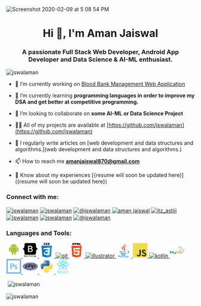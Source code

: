 ![Screenshot 2020-02-09 at 5 08 54 PM](https://i.postimg.cc/dt6mZCQk/image-1.png)

<h1 align="center">Hi 👋, I'm Aman Jaiswal</h1>
<h3 align="center">A passionate Full Stack Web Developer, Android App Developer and Data Science & AI-ML enthusiast.</h3>

<p align="left"> <img src="https://komarev.com/ghpvc/?username=jswalaman&label=Profile%20views&color=0e75b6&style=flat" alt="jswalaman" /> </p>

- 🔭 I’m currently working on [Blood Bank Management Web Application](https://bloodbankmanagementsystem.infinityfreeapp.com/)

- 🌱 I’m currently learning **programming languages in order to improve my DSA and get better at competitive programming.**

- 👯 I’m looking to collaborate on **some AI-ML or Data Science Project**

- 👨‍💻 All of my projects are available at [https://github.com/jswalaman](https://github.com/jswalaman)

- 📝 I regularly write articles on [web development and data structures and algorithms.](web development and data structures and algorithms.)

- 📫 How to reach me **amanjaiswal870@gmail.com**

- 📄 Know about my experiences [{resume will soon be updated here}]({resume will soon be updated here})

<h3 align="left">Connect with me:</h3>
<p align="left">
<a href="https://twitter.com/jswalaman" target="blank"><img align="center" src="https://raw.githubusercontent.com/rahuldkjain/github-profile-readme-generator/master/src/images/icons/Social/twitter.svg" alt="jswalaman" height="30" width="40" /></a>
<a href="https://linkedin.com/in/jswalaman" target="blank"><img align="center" src="https://raw.githubusercontent.com/rahuldkjain/github-profile-readme-generator/master/src/images/icons/Social/linked-in-alt.svg" alt="jswalaman" height="30" width="40" /></a>
<a href="https://stackoverflow.com/users/@jswalaman" target="blank"><img align="center" src="https://raw.githubusercontent.com/rahuldkjain/github-profile-readme-generator/master/src/images/icons/Social/stack-overflow.svg" alt="@jswalaman" height="30" width="40" /></a>
<a href="https://codesandbox.com/aman jaiswal" target="blank"><img align="center" src="https://raw.githubusercontent.com/rahuldkjain/github-profile-readme-generator/master/src/images/icons/Social/codesandbox.svg" alt="aman jaiswal" height="30" width="40" /></a>
<a href="https://instagram.com/itz_astiii" target="blank"><img align="center" src="https://raw.githubusercontent.com/rahuldkjain/github-profile-readme-generator/master/src/images/icons/Social/instagram.svg" alt="itz_astiii" height="30" width="40" /></a>
<a href="https://www.hackerrank.com/jswalaman" target="blank"><img align="center" src="https://raw.githubusercontent.com/rahuldkjain/github-profile-readme-generator/master/src/images/icons/Social/hackerrank.svg" alt="jswalaman" height="30" width="40" /></a>
<a href="https://www.leetcode.com/jswalaman" target="blank"><img align="center" src="https://raw.githubusercontent.com/rahuldkjain/github-profile-readme-generator/master/src/images/icons/Social/leet-code.svg" alt="jswalaman" height="30" width="40" /></a>
<a href="https://www.hackerearth.com/@jswalaman" target="blank"><img align="center" src="https://raw.githubusercontent.com/rahuldkjain/github-profile-readme-generator/master/src/images/icons/Social/hackerearth.svg" alt="@jswalaman" height="30" width="40" /></a>
</p>

<h3 align="left">Languages and Tools:</h3>
<p align="left"> <a href="https://developer.android.com" target="_blank" rel="noreferrer"> <img src="https://raw.githubusercontent.com/devicons/devicon/master/icons/android/android-original-wordmark.svg" alt="android" width="40" height="40"/> </a> <a href="https://getbootstrap.com" target="_blank" rel="noreferrer"> <img src="https://raw.githubusercontent.com/devicons/devicon/master/icons/bootstrap/bootstrap-plain-wordmark.svg" alt="bootstrap" width="40" height="40"/> </a> <a href="https://www.w3schools.com/css/" target="_blank" rel="noreferrer"> <img src="https://raw.githubusercontent.com/devicons/devicon/master/icons/css3/css3-original-wordmark.svg" alt="css3" width="40" height="40"/> </a> <a href="https://git-scm.com/" target="_blank" rel="noreferrer"> <img src="https://www.vectorlogo.zone/logos/git-scm/git-scm-icon.svg" alt="git" width="40" height="40"/> </a> <a href="https://www.w3.org/html/" target="_blank" rel="noreferrer"> <img src="https://raw.githubusercontent.com/devicons/devicon/master/icons/html5/html5-original-wordmark.svg" alt="html5" width="40" height="40"/> </a> <a href="https://www.adobe.com/in/products/illustrator.html" target="_blank" rel="noreferrer"> <img src="https://www.vectorlogo.zone/logos/adobe_illustrator/adobe_illustrator-icon.svg" alt="illustrator" width="40" height="40"/> </a> <a href="https://www.java.com" target="_blank" rel="noreferrer"> <img src="https://raw.githubusercontent.com/devicons/devicon/master/icons/java/java-original.svg" alt="java" width="40" height="40"/> </a> <a href="https://developer.mozilla.org/en-US/docs/Web/JavaScript" target="_blank" rel="noreferrer"> <img src="https://raw.githubusercontent.com/devicons/devicon/master/icons/javascript/javascript-original.svg" alt="javascript" width="40" height="40"/> </a> <a href="https://kotlinlang.org" target="_blank" rel="noreferrer"> <img src="https://www.vectorlogo.zone/logos/kotlinlang/kotlinlang-icon.svg" alt="kotlin" width="40" height="40"/> </a> <a href="https://www.mysql.com/" target="_blank" rel="noreferrer"> <img src="https://raw.githubusercontent.com/devicons/devicon/master/icons/mysql/mysql-original-wordmark.svg" alt="mysql" width="40" height="40"/> </a> <a href="https://www.photoshop.com/en" target="_blank" rel="noreferrer"> <img src="https://raw.githubusercontent.com/devicons/devicon/master/icons/photoshop/photoshop-line.svg" alt="photoshop" width="40" height="40"/> </a> <a href="https://www.php.net" target="_blank" rel="noreferrer"> <img src="https://raw.githubusercontent.com/devicons/devicon/master/icons/php/php-original.svg" alt="php" width="40" height="40"/> </a> <a href="https://www.python.org" target="_blank" rel="noreferrer"> <img src="https://raw.githubusercontent.com/devicons/devicon/master/icons/python/python-original.svg" alt="python" width="40" height="40"/> </a> <a href="https://reactjs.org/" target="_blank" rel="noreferrer"> <img src="https://raw.githubusercontent.com/devicons/devicon/master/icons/react/react-original-wordmark.svg" alt="react" width="40" height="40"/> </a> </p>

<p>&nbsp;<img align="center" src="https://github-readme-stats.vercel.app/api?username=jswalaman&show_icons=true&locale=en" alt="jswalaman" /></p>

<p><img align="center" src="https://github-readme-streak-stats.herokuapp.com/?user=jswalaman&" alt="jswalaman" /></p>
